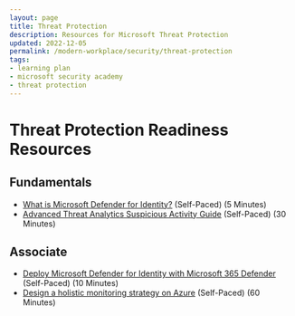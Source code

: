 ```yaml
---
layout: page
title: Threat Protection
description: Resources for Microsoft Threat Protection
updated: 2022-12-05
permalink: /modern-workplace/security/threat-protection
tags:
- learning plan
- microsoft security academy
- threat protection
---
```


# Threat Protection Readiness Resources

## Fundamentals
* [What is Microsoft Defender for Identity?](https://docs.microsoft.com/en-us/azure-advanced-threat-protection/what-is-atp) (Self-Paced) (5 Minutes)
* [Advanced Threat Analytics Suspicious Activity Guide](https://docs.microsoft.com/en-us/advanced-threat-analytics/suspicious-activity-guide) (Self-Paced) (30 Minutes)

## Associate
* [Deploy Microsoft Defender for Identity with Microsoft 365 Defender](https://docs.microsoft.com/en-us/azure-advanced-threat-protection/atp-mcas-integration) (Self-Paced) (10 Minutes)
* [Design a holistic monitoring strategy on Azure](https://docs.microsoft.com/en-us/learn/modules/design-monitoring-strategy-on-azure/) (Self-Paced) (60 Minutes)